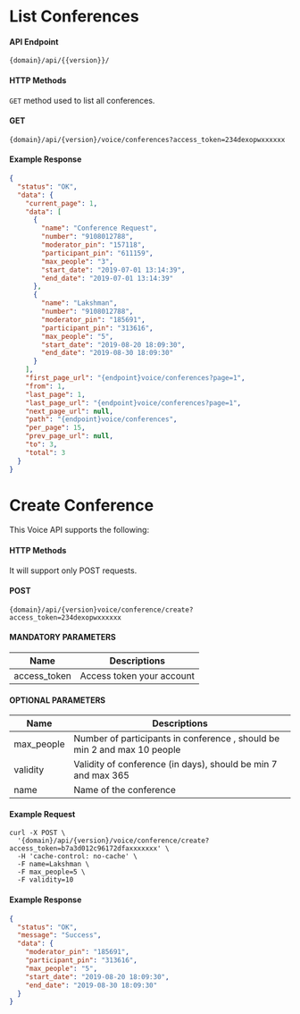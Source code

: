 # List Conferences

#### API Endpoint

```
{domain}/api/{{version}}/
```

#### HTTP Methods

`GET` method used to list all conferences.

#### GET

```
{domain}/api/{version}/voice/conferences?access_token=234dexopwxxxxxx
```

#### Example Response

```json
{
  "status": "OK",
  "data": {
    "current_page": 1,
    "data": [
      {
        "name": "Conference Request",
        "number": "9108012788",
        "moderator_pin": "157118",
        "participant_pin": "611159",
        "max_people": "3",
        "start_date": "2019-07-01 13:14:39",
        "end_date": "2019-07-01 13:14:39"
      },
      {
        "name": "Lakshman",
        "number": "9108012788",
        "moderator_pin": "185691",
        "participant_pin": "313616",
        "max_people": "5",
        "start_date": "2019-08-20 18:09:30",
        "end_date": "2019-08-30 18:09:30"
      }
    ],
    "first_page_url": "{endpoint}voice/conferences?page=1",
    "from": 1,
    "last_page": 1,
    "last_page_url": "{endpoint}voice/conferences?page=1",
    "next_page_url": null,
    "path": "{endpoint}voice/conferences",
    "per_page": 15,
    "prev_page_url": null,
    "to": 3,
    "total": 3
  }
}
```

# Create Conference

This Voice API supports the following:

#### HTTP Methods

It will support only POST requests.

#### POST

```
{domain}/api/{version}voice/conference/create?access_token=234dexopwxxxxxx
```

#### MANDATORY PARAMETERS

| Name         | Descriptions              |
| ------------ | ------------------------- |
| access_token | Access token your account |

#### OPTIONAL PARAMETERS

| Name       | Descriptions                                                             |
| ---------- | ------------------------------------------------------------------------ |
| max_people | Number of participants in conference , should be min 2 and max 10 people |
| validity   | Validity of conference (in days), should be min 7 and max 365            |
| name       | Name of the conference                                                   |

#### Example Request

```
curl -X POST \
  '{domain}/api/{version}/voice/conference/create?access_token=b7a3d012c96172dfaxxxxxxx' \
  -H 'cache-control: no-cache' \
  -F name=Lakshman \
  -F max_people=5 \
  -F validity=10
```

#### Example Response

```json
{
  "status": "OK",
  "message": "Success",
  "data": {
    "moderator_pin": "185691",
    "participant_pin": "313616",
    "max_people": "5",
    "start_date": "2019-08-20 18:09:30",
    "end_date": "2019-08-30 18:09:30"
  }
}
```
